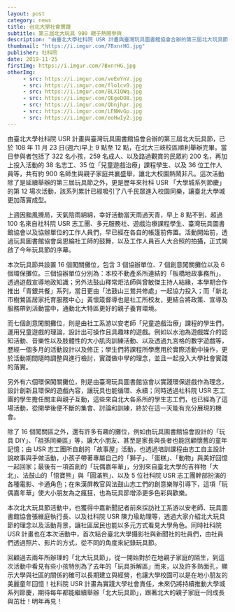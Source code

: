```yaml
---
layout: post
category: news
title: 台北大學社會實踐
subtitle: 第三屆北大玩具 900 親子熱鬧參與
description: "由臺北大學社科院 USR 計畫與臺灣玩具圖書館協會合辦的第三屆北大玩具節，已於 108 年 11 月 23 日(週六)早上 9 點至 12 點，在北大三峽校區順利舉辦完畢。當日參與者包括了 322 名小孩，259 名成人、以及路過觀賞的民眾約 200 名，再加上投入活動的 38 名志工、35 位「兒童遊戲治療」課程學生、以及 36 位工作人員等，共有約 900 名師生與親子家庭共襄盛舉，讓北大校園熱鬧非凡。這次活動除了是延續舉辦的第三屆玩具節之外，更是歷年來社科 USR 「大學城系列節慶」的第 12 場次活動，該系列累計已經吸引了八千民眾進入校園同樂，讓臺北大學城更加落實成型。"
thumbnail: "https://i.imgur.com/7BxnrHG.jpg"
publisher: 社科院
date: 2019-11-25
firstImg: https://i.imgur.com/7BxnrHG.jpg
otherImg:
     - src: https://i.imgur.com/veEeYnV.jpg
     - src: https://i.imgur.com/flo1cv0.jpg
     - src: https://i.imgur.com/BLX1QWq.jpg
     - src: https://i.imgur.com/QEgeDO8.jpg
     - src: https://i.imgur.com/Qbnjhpr.jpg
     - src: https://i.imgur.com/LENWvGp.jpg
     - src: https://i.imgur.com/eoHwIy2.jpg     
---
```

由臺北大學社科院 USR 計畫與臺灣玩具圖書館協會合辦的第三屆北大玩具節，已於 108 年 11 月 23 日(週六)早上 9 點至 12 點，在北大三峽校區順利舉辦完畢。當日參與者包括了 322 名小孩，259 名成人、以及路過觀賞的民眾約 200 名，再加上投入活動的 38 名志工、35 位「兒童遊戲治療」課程學生、以及 36 位工作人員等，共有約 900 名師生與親子家庭共襄盛舉，讓北大校園熱鬧非凡。這次活動除了是延續舉辦的第三屆玩具節之外，更是歷年來社科 USR 「大學城系列節慶」的第 12 場次活動，該系列累計已經吸引了八千民眾進入校園同樂，讓臺北大學城更加落實成型。

上週因颱風攪局，天氣陰雨綿綿，幸好活動當天雨過天青，早上 8 點不到，超過 100 名來自社科院 USR 志工團、多元服務社、遊戲治療課程學生、臺灣玩具圖書館協會以及協辦單位的工作人員們，早已經在各自的帳篷前佈置。活動開始前，透過玩具圖書館協會吳恩綸社工師的鼓舞，以及工作人員百人大合照的拍攝，正式開啟了今年玩具節的序幕。

本次玩具節共設置 16 個闖關攤位，包含 3 個協辦單位、7 個創意闖關攤位以及 6 個環保攤位。三個協辦單位分別為：本校不動產系所連結的「板橋地政事務所」，透過遊戲宣導地政知識；另外法鼓山釋常炬法師與曾敏傑主持人結緣，本學期合作推出「青銀共餐」系列，當日更由「法鼓山三鶯共修處」一起協力投入；而「新北市樹鶯區居家托育服務中心」黃懷箴督導也是社工所校友，更結合將政策、宣導及服務帶到活動當中，通動北大特區更好的親子養育環境。

而七個創意闖關攤位，則是由社工系游以安老師「兒童遊戲治療」課程的學生們，運用兒童遊戲的理論，設計出可操作且具趣味的遊戲。例如以水池為遊戲媒介的認知活動、音樂性以及肢體性的大小肌肉訓練活動、以及透過九宮格的數字遊戲等，歷經一個多月的活動設計以及修正；學生們將課程所學應用於實際活動中操作，更於活動期間隨時調整與進行檢討，實踐做中學的理念，並且一起投入大學社會實踐的落實。

另外有六個環保闖關攤位，則是由臺灣玩具圖書館協會以實踐環保遊戲作為理念，設計創新且環保的遊戲內容，讓玩具也能循環、永續；同時透過社科院 USR 志工團的學生擔任關主與親子互動，這些來自北大各系所的學生志工們，也已經為了這場活動，從開學後便不斷的集會、討論和訓練，終於在這一天能有充分展現的機會。

除了 16 個闖關區之外，還有許多有趣的攤位，例如由玩具圖書館協會設計的「玩具 DIY」、「祖孫同樂區」等，讓大小朋友、甚至是家長與長者也能回顧懷舊的童年記憶；由 USR 志工團所自創的「故事屋」活動，也透過培訓課程由志工自主設計說故事與手做活動，小孩子帶著專屬自己的「獅子」、「蛋糕」、「動物」與美好回憶一起回家；最後有一項首創的「玩偶嘉年華」，分別來自臺北大學的吉祥物「大北」、法鼓山的「悟寶熊」與「圓滿熊」、以及 5 位社科院 USR 志工團幹部扮演的各種電影、卡通角色；在朱漢屏教官與法鼓山志工們的創意樂隊引導下，這項「玩偶嘉年華」使大小朋友為之瘋狂，也為玩具節增添更多色彩與歡樂。

本次北大玩具節活動中，也獲得中嘉新聞記者前來採訪社工系游以安老師、玩具圖書館協會張維庭執行長、以及社科院 USR 陳力瑜助理等，透過大家介紹北大玩具節的理念以及活動背景，讓社區居民也能以多元方式看見大學角色。同時社科院 USR 計畫也在本次活動中，首次結合臺北大學攝影社與新聞社的社員們，由社員們透過照片、影片的方式，從不同的角度來紀錄玩具節。

回顧過去兩年所辦理的「北大玩具節」，從一開始對於在地親子家庭的陌生，到這次活動中看見有些小孩特別為了去年的「玩具拆解區」而來，以及許多熟面孔，顯示大學與社區的關係的確可以長期建立與經營，也讓大學校園可以是在地小朋友的美麗童年回憶！社科院 USR 計畫為實踐大學社會責任，未來仍將持續推動大學城系列節慶，期待每年都能繼續舉辦「北大玩具節」，跟著北大的親子家庭一同成長與茁壯！明年再見！
